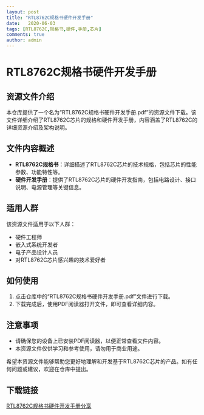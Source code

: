 ```yaml
---
layout: post
title: "RTL8762C规格书硬件开发手册"
date:   2020-06-03
tags: [RTL8762C,规格书,硬件,手册,芯片]
comments: true
author: admin
---
```

# RTL8762C规格书硬件开发手册

## 资源文件介绍

本仓库提供了一个名为“RTL8762C规格书硬件开发手册.pdf”的资源文件下载。该文件详细介绍了RTL8762C芯片的规格和硬件开发手册，内容涵盖了RTL8762C的详细资源介绍及架构说明。

## 文件内容概述

- **RTL8762C规格书**：详细描述了RTL8762C芯片的技术规格，包括芯片的性能参数、功能特性等。
- **硬件开发手册**：提供了RTL8762C芯片的硬件开发指南，包括电路设计、接口说明、电源管理等关键信息。

## 适用人群

该资源文件适用于以下人群：
- 硬件工程师
- 嵌入式系统开发者
- 电子产品设计人员
- 对RTL8762C芯片感兴趣的技术爱好者

## 如何使用

1. 点击仓库中的“RTL8762C规格书硬件开发手册.pdf”文件进行下载。
2. 下载完成后，使用PDF阅读器打开文件，即可查看详细内容。

## 注意事项

- 请确保您的设备上已安装PDF阅读器，以便正常查看文件内容。
- 本资源文件仅供学习和参考使用，请勿用于商业用途。

希望本资源文件能够帮助您更好地理解和开发基于RTL8762C芯片的产品。如有任何问题或建议，欢迎在仓库中提出。

## 下载链接

[RTL8762C规格书硬件开发手册分享](https://pan.quark.cn/s/60f370074030)